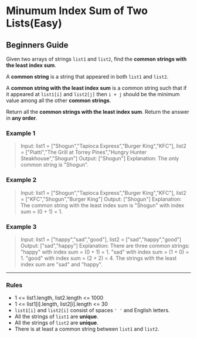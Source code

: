 # Minumum Index Sum of Two Lists(Easy)

## Beginners Guide

Given two arrays of strings `list1` and `list2`, find the **common strings with the least index sum**.

A **common string** is a string that appeared in both `list1` and `list2`.

A **common string with the least index sum** is a common string such that if it appeared at `list1[i]` and `list2[j]` then `i + j` should be the minimum value among all the other **common strings**.

Return all the **common strings with the least index sum**. Return the answer in **any order**.

### Example 1

>Input: list1 = ["Shogun","Tapioca Express","Burger King","KFC"], list2 = ["Piatti","The Grill at Torrey Pines","Hungry Hunter Steakhouse","Shogun"]
Output: ["Shogun"]
Explanation: The only common string is "Shogun".

### Example 2

>Input: list1 = ["Shogun","Tapioca Express","Burger King","KFC"], list2 = ["KFC","Shogun","Burger King"]
Output: ["Shogun"]
Explanation: The common string with the least index sum is "Shogun" with index sum = (0 + 1) = 1.

### Example 3

>Input: list1 = ["happy","sad","good"], list2 = ["sad","happy","good"]
Output: ["sad","happy"]
Explanation: There are three common strings:
"happy" with index sum = (0 + 1) = 1.
"sad" with index sum = (1 + 0) = 1.
"good" with index sum = (2 + 2) = 4.
The strings with the least index sum are "sad" and "happy".

---

### Rules

* 1 <= list1.length, list2.length <= 1000
* 1 <= list1[i].length, list2[i].length <= 30
* `list1[i]` and `list2[i]` consist of spaces `' '` and English letters.
* All the strings of `list1` are **unique**.
* All the strings of `list2` are **unique**.
* There is at least a common string between `list1` and `list2`.
